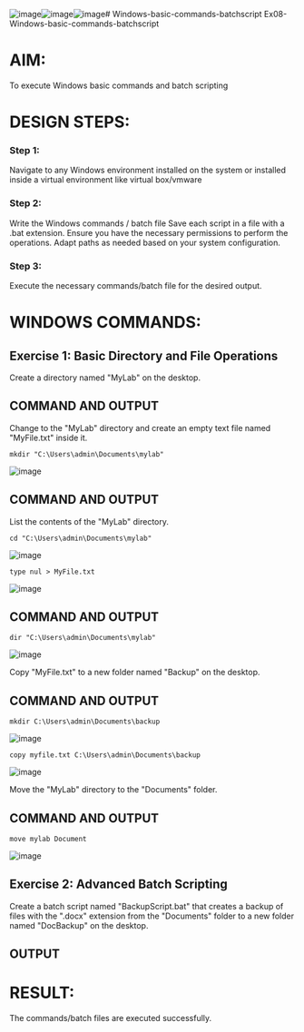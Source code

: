 ![image](https://github.com/user-attachments/assets/b2fedd1c-9c1c-466b-9f8e-9fbb7445aa48)![image](https://github.com/user-attachments/assets/eb734fc7-bf88-42eb-8ac6-26add64257cf)![image](https://github.com/user-attachments/assets/7082d74d-5bab-4a56-9446-02a6fa62abe5)# Windows-basic-commands-batchscript
Ex08-Windows-basic-commands-batchscript

# AIM:
To execute Windows basic commands and batch scripting

# DESIGN STEPS:

### Step 1:

Navigate to any Windows environment installed on the system or installed inside a virtual environment like virtual box/vmware 

### Step 2:

Write the Windows commands / batch file
Save each script in a file with a .bat extension.
Ensure you have the necessary permissions to perform the operations.
Adapt paths as needed based on your system configuration.
### Step 3:

Execute the necessary commands/batch file for the desired output. 




# WINDOWS COMMANDS:
## Exercise 1: Basic Directory and File Operations
Create a directory named "MyLab" on the desktop.


## COMMAND AND OUTPUT

Change to the "MyLab" directory and create an empty text file named "MyFile.txt" inside it.
```
mkdir "C:\Users\admin\Documents\mylab"
```
![image](https://github.com/user-attachments/assets/1dbfa7f8-0ee9-4a2f-842c-313e99d825d3)

## COMMAND AND OUTPUT

List the contents of the "MyLab" directory.
```
cd "C:\Users\admin\Documents\mylab"
```
![image](https://github.com/user-attachments/assets/a6e3d2ff-3949-4458-8074-c47498a304e7)

```
type nul > MyFile.txt
```
![image](https://github.com/user-attachments/assets/89a8a3f0-d021-43f6-ab5a-cdad8e153391)

## COMMAND AND OUTPUT
```
dir "C:\Users\admin\Documents\mylab"
```
![image](https://github.com/user-attachments/assets/5dce44bd-46fd-423b-87ec-d39622fbd9a7)

Copy "MyFile.txt" to a new folder named "Backup" on the desktop.

## COMMAND AND OUTPUT
```
mkdir C:\Users\admin\Documents\backup
```
![image](https://github.com/user-attachments/assets/8f5ff67a-194e-42b2-bd4b-9329f7db573c)
```
copy myfile.txt C:\Users\admin\Documents\backup
```
![image](https://github.com/user-attachments/assets/33fc409a-0474-485a-8840-b90f20f5cc58)

Move the "MyLab" directory to the "Documents" folder.

## COMMAND AND OUTPUT
```
move mylab Document
```
![image](https://github.com/user-attachments/assets/d5b30671-685d-48ac-874f-ba9a8fc08d53)


## Exercise 2: Advanced Batch Scripting
Create a batch script named "BackupScript.bat" that creates a backup of files with the ".docx" extension from the "Documents" folder to a new folder named "DocBackup" on the desktop.







## OUTPUT





# RESULT:
The commands/batch files are executed successfully.

